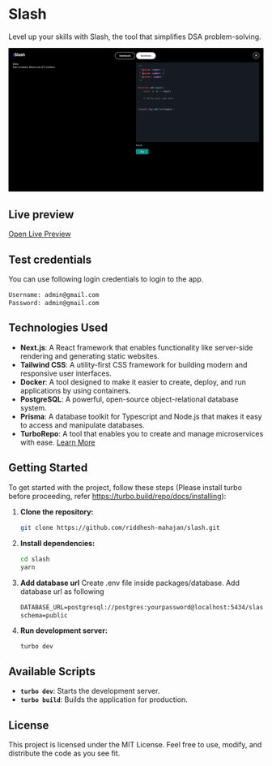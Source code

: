 # Slash

Level up your skills with Slash, the tool that simplifies DSA problem-solving.

[![Project Screenshot](/images/1.png)](https://slash-landing.riddhesh.dev/)

## Live preview

[Open Live Preview](https://slash-landing.riddhesh.dev/)

## Test credentials

You can use following login credentials to login to the app.

```
Username: admin@gmail.com
Password: admin@gmail.com
```

## Technologies Used

- **Next.js**: A React framework that enables functionality like server-side rendering and generating static websites.
- **Tailwind CSS**: A utility-first CSS framework for building modern and responsive user interfaces.
- **Docker**: A tool designed to make it easier to create, deploy, and run applications by using containers.
- **PostgreSQL**: A powerful, open-source object-relational database system.
- **Prisma**: A database toolkit for Typescript and Node.js that makes it easy to access and manipulate databases.
- **TurboRepo**: A tool that enables you to create and manage microservices with ease. [Learn More](https://turbo.build/repo)

## Getting Started

To get started with the project, follow these steps (Please install turbo before proceeding, refer https://turbo.build/repo/docs/installing):

1. **Clone the repository:**

   ```bash
   git clone https://github.com/riddhesh-mahajan/slash.git
   ```

2. **Install dependencies:**

   ```bash
   cd slash
   yarn
   ```

3. **Add database url**
   Create .env file inside packages/database. Add database url as following

   ```
   DATABASE_URL=postgresql://postgres:yourpassword@localhost:5434/slash?schema=public
   ```

4. **Run development server:**
   ```
   turbo dev
   ```

## Available Scripts

- **`turbo dev`**: Starts the development server.
- **`turbo build`**: Builds the application for production.

## License

This project is licensed under the MIT License. Feel free to use, modify, and distribute the code as you see fit.
